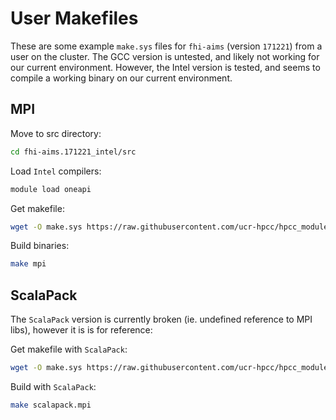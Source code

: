 # User Makefiles

These are some example `make.sys` files for `fhi-aims` (version `171221`) from a user on the cluster.
The GCC version is untested, and likely not working for our current environment.
However, the Intel version is tested, and seems to compile a working binary on our current environment.

## MPI

Move to src directory:

```bash
cd fhi-aims.171221_intel/src
```

Load `Intel` compilers:

```bash
module load oneapi
```

Get makefile:

```bash
wget -O make.sys https://raw.githubusercontent.com/ucr-hpcc/hpcc_modules/main/fhi-aims/171221/make.sys_intel
```

Build binaries:

```bash
make mpi
```

## ScalaPack

The `ScalaPack` version is currently broken (ie. undefined reference to MPI libs), however it is is for reference:

Get makefile with `ScalaPack`:

```bash
wget -O make.sys https://raw.githubusercontent.com/ucr-hpcc/hpcc_modules/main/fhi-aims/171221/make.sys_intel_scalapack
```

Build with `ScalaPack`:

```bash
make scalapack.mpi
```
